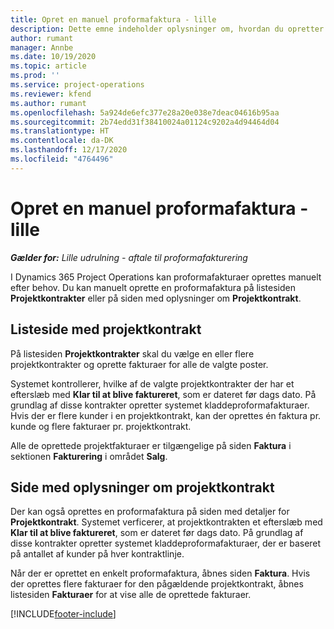 ```yaml
---
title: Opret en manuel proformafaktura - lille
description: Dette emne indeholder oplysninger om, hvordan du opretter en manuel proformafaktura i Project Operations.
author: rumant
manager: Annbe
ms.date: 10/19/2020
ms.topic: article
ms.prod: ''
ms.service: project-operations
ms.reviewer: kfend
ms.author: rumant
ms.openlocfilehash: 5a924de6efc377e28a20e038e7deac04616b95aa
ms.sourcegitcommit: 2b74edd31f38410024a01124c9202a4d94464d04
ms.translationtype: HT
ms.contentlocale: da-DK
ms.lasthandoff: 12/17/2020
ms.locfileid: "4764496"
---
```

# <a name="create-a-manual-proforma-invoice---lite"></a>Opret en manuel proformafaktura - lille

_**Gælder for:** Lille udrulning - aftale til proformafakturering_

I Dynamics 365 Project Operations kan proformafakturaer oprettes manuelt efter behov. Du kan manuelt oprette en proformafaktura på listesiden **Projektkontrakter** eller på siden med oplysninger om **Projektkontrakt**.

##  <a name="project-contracts-list-page"></a>Listeside med projektkontrakt

På listesiden **Projektkontrakter** skal du vælge en eller flere projektkontrakter og oprette fakturaer for alle de valgte poster.

Systemet kontrollerer, hvilke af de valgte projektkontrakter der har et efterslæb med **Klar til at blive faktureret**, som er dateret før dags dato. På grundlag af disse kontrakter opretter systemet kladdeproformafakturaer. Hvis der er flere kunder i en projektkontrakt, kan der oprettes én faktura pr. kunde og flere fakturaer pr. projektkontrakt.

Alle de oprettede projektfakturaer er tilgængelige på siden **Faktura** i sektionen **Fakturering** i området **Salg**.

## <a name="project-contract-details-page"></a>Side med oplysninger om projektkontrakt

Der kan også oprettes en proformafaktura på siden med detaljer for **Projektkontrakt**. Systemet verficerer, at projektkontrakten et efterslæb med **Klar til at blive faktureret**, som er dateret før dags dato. På grundlag af disse kontrakter opretter systemet kladdeproformafakturaer, der er baseret på antallet af kunder på hver kontraktlinje.

Når der er oprettet en enkelt proformafaktura, åbnes siden **Faktura**. Hvis der oprettes flere fakturaer for den pågældende projektkontrakt, åbnes listesiden **Fakturaer** for at vise alle de oprettede fakturaer.


[!INCLUDE[footer-include](../../includes/footer-banner.md)]